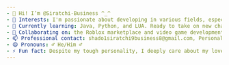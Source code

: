 ```yaml
---
- 👋 Hi! I’m @Siratchi-Business ^_^
- 👀 Interests: I'm passionate about developing in various fields, especially music and video games. =^D
- 🌱 Currently learning: Java, Python, and LUA. Ready to take on new challenges! B^)
- 💞️ Collaborating on: the Roblox marketplace and video game development. Always open to new ideas. =^)
- 📫 Professional contact: shado1siratchi9business8@gmail.com, Personal contact (Discord): shadosiratchi918.
- 😄 Pronouns: ♂ He/Him ♂  
- ⚡ Fun fact: Despite my tough personality, I deeply care about my loved ones and always strive to improve in what I do. ^.^  
---
```

